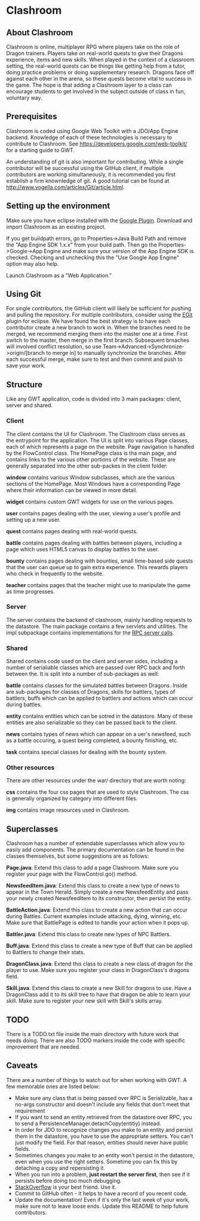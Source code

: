 # Clashroom #

## About Clashroom ##
Clashroom is online, multiplayer RPG where players take on the role of Dragon trainers. Players take on real-world quests to give their Dragons experience, items and new skills. When played in the context of a classroom setting, the real-world quests can be things like getting help from a tutor, doing practice problems or doing supplementary research. Dragons face off against each other in the arena, so these quests become vital to success in the game. The hope is that adding a Clashroom layer to a class can encourage students to get involved in the subject outside of class in fun, voluntary way.

## Prerequisites ##
Clashroom is coded using Google Web Toolkit with a JDO/App Engine backend. Knowledge of each of these technologies is necessary to contribute to Clashroom. See https://developers.google.com/web-toolkit/ for a starting guide to GWT.

An understanding of git is also important for contributing. While a single contributor will be successful using the GitHub client, if multiple contributors are working simultaneously, it is recommended you first establish a firm knownledge of git. A good tutorial can be found at http://www.vogella.com/articles/Git/article.html.

## Setting up the environment ##
Make sure you have eclipse installed with the [Google Plugin](https://developers.google.com/eclipse/docs/download). Download and import Clashroom as an existing project.

If you get buildpath errors, go to Properties->Java Build Path and remove the "App Engine SDK 1.x.x" from your build path. Then go the Properties->Google->App Engine and make sure your version of the App Engine SDK is checked. Checking and unchecking this the "Use Google App Engine" option may also help.

Launch Clashroom as a "Web Application."

## Using Git ##
For single contributors, the GitHub client will likely be sufficient for pushing and pulling the repository. For multiple contributors, consider using the [EGit](http://www.eclipse.org/egit/) plugin for eclipse. We have found the best strategy is to have each contributor create a new branch to work in. When the branches need to be merged, we recommend merging them into the master one at a time. First switch to the master, then merge in the first branch. Subsequent brnaches will involved conflict resolution, so use Team->Advanced->Synchronize->origin/[branch to merge in] to manually synchronize the branches. After each successful merge, make sure to test and then commit and push to save your work.

## Structure ##
Like any GWT application, code is divided into 3 main packages: client, server and shared.

### Client ###
The client contains the UI for Clashroom. The Clashroom class serves as the entrypoint for the application. The UI is split into various Page classes, each of which represents a page on the website. Page navigation is handled by the FlowControl class. The HomePage class is tha main page, and contains links to the various other portions of the website. These are generally separated into the other sub-packes in the client folder:

**window** contains various Window subclasses, which are the various sections of the HomePage. Most Windows have a corresponding Page where their information can be viewed in more detail.

**widget** contains custom GWT widgets for use on the various pages.

**user** contains pages dealing with the user, viewing a user's profile and setting up a new user.

**quest** contains pages dealing with real-world quests.

**battle** contains pages dealing with battles between players, including a page which uses HTML5 canvas to display battles to the user.

**bounty** contains pages dealing with bounties, small time-based side quests that the user can queue up to gain extra experience. This rewards players who check in frequently to the website.

**teacher** contains pages that the teacher might use to manipulate the game as time progresses.

### Server ###
The server contains the backend of clashroom, mainly handling requests to the datastore. The main package contains a few servlets and utilities. The impl subpackage contains implementations for the [RPC server calls](https://developers.google.com/web-toolkit/doc/latest/tutorial/RPC).

### Shared ###
Shared contains code used on the client and server sides, including a number of serialiable classes which are passed over RPC back and forth between the. It is split into a number of sub-packages as well:

**battle** contains classes for the simulated battles between Dragons. Inside are sub-packages for classes of Dragons, skills for battlers, types of battlers, buffs which can be applied to battlers and actions which can occur during battles.

**entity** contains entities which can be sotred in the datastore. Many of these entities are also serializable so they can be passed back to the client.

**news** contains types of news which can appear on a uer's newsfeed, such as a battle occuring, a quest being completed, a bounty finishing, etc.

**task** contains special classes for dealing with the bounty system.

### Other resources ###
There are other resources under the war/ directory that are worth noting:

**css** contains the four css pages that are used to style Clashroom. The css is generally organized by category into different files.

**img** contains image resources used in Clashroom.

## Superclasses ##
Clashroom has a number of extendable superclasses which allow you to easily add components. The primary documentation can be found in the classes themselves, but some suggestions are as follows:

**Page.java**: Extend this class to add a page Clashroom. Make sure you register your page with the FlowControl.go() method.

**NewsfeedItem.java**: Extend this class to create a new type of news to appear in the Town Herald. Simply create a new NewsfeedEntity and pass your newly created NewsfeedItem to its constructor, then persist the entity.

**BattleAction.java**: Extend this class to create a new action that can occur during Battles. Current examples include attacking, dying, winning, etc. Make sure that BattlePage is edited to handle your action when it pops up.

**Battler.java**: Extend this class to create new types of NPC Battlers.

**Buff.java**: Extend this class to create a new type of Buff that can be applied to Battlers to change their stats.

**DragonClass.java**: Extend this class to create a new class of dragon for the player to use. Make sure you register your class in DragonClass's dragons field.

**Skill.java**: Extend this class to create a new Skill for dragons to use. Have a DragonClass add it to its skill tree to have that dragon be able to learn your skill. Make sure to register your new skill with Skill's skills array.

## TODO ##
There is a TODO.txt file inside the main directory with future work that needs doing. There are also TODO markers inside the code with specific improvement that are needed.

## Caveats ##
There are a number of things to watch out for when working with GWT. A few memorable ones are listed below:
 * Make sure any class that is being passed over RPC is Serializable, has a no-args constructor and doesn't include any fields that don't meet that requirement
 * If you want to send an entity retrieved from the datastore over RPC, you to send a PersistenceManager.detachCopy(entitiy) instead.
 * In order for JDO to recognize changes you make to an entity and persist them in the datastore, you have to use the appropriate setters. You can't just modify the field. For that reason, entities should never have public fields.
 * Sometimes changes you make to an entity won't persist in the datastore, even when you use the right setters. Sometime you can fix this by detaching a copy and repersisting it.
 * When you run into a problem, **just restart the server first**, then see if it persists before doing too much debugging.
 * [StackOverflow](http://www.stackoverflow.com) is your best friend. Use it.
 * Commit to GitHub often - it helps to have a record of you recent code.
 * Update the documentation! Even if it's only the last week of your work, make sure not to leave loose ends. Update this README to help future contributors.

